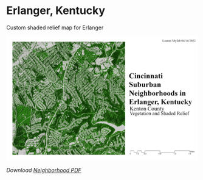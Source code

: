 # Erlanger, Kentucky
Custom shaded relief map for Erlanger

![Erlanger Shaded Relief Map](neighborhood.jpg)

*Download [Neighborhood PDF](Neighborhood.pdf)*

